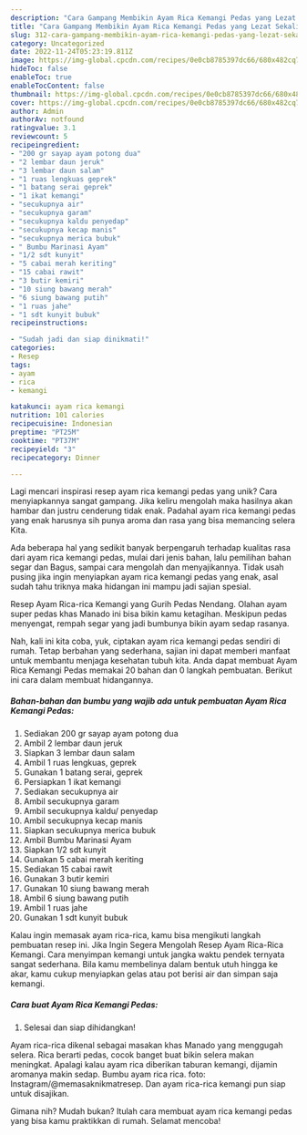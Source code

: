 ```yaml
---
description: "Cara Gampang Membikin Ayam Rica Kemangi Pedas yang Lezat Sekali"
title: "Cara Gampang Membikin Ayam Rica Kemangi Pedas yang Lezat Sekali"
slug: 312-cara-gampang-membikin-ayam-rica-kemangi-pedas-yang-lezat-sekali
category: Uncategorized
date: 2022-11-24T05:23:19.811Z
image: https://img-global.cpcdn.com/recipes/0e0cb8785397dc66/680x482cq70/ayam-rica-kemangi-pedas-foto-resep-utama.jpg
hideToc: false
enableToc: true
enableTocContent: false
thumbnail: https://img-global.cpcdn.com/recipes/0e0cb8785397dc66/680x482cq70/ayam-rica-kemangi-pedas-foto-resep-utama.jpg
cover: https://img-global.cpcdn.com/recipes/0e0cb8785397dc66/680x482cq70/ayam-rica-kemangi-pedas-foto-resep-utama.jpg
author: Admin
authorAv: notfound
ratingvalue: 3.1
reviewcount: 5
recipeingredient:
- "200 gr sayap ayam potong dua"
- "2 lembar daun jeruk"
- "3 lembar daun salam"
- "1 ruas lengkuas geprek"
- "1 batang serai geprek"
- "1 ikat kemangi"
- "secukupnya air"
- "secukupnya garam"
- "secukupnya kaldu penyedap"
- "secukupnya kecap manis"
- "secukupnya merica bubuk"
- " Bumbu Marinasi Ayam"
- "1/2 sdt kunyit"
- "5 cabai merah keriting"
- "15 cabai rawit"
- "3 butir kemiri"
- "10 siung bawang merah"
- "6 siung bawang putih"
- "1 ruas jahe"
- "1 sdt kunyit bubuk"
recipeinstructions:

- "Sudah jadi dan siap dinikmati!"
categories:
- Resep
tags:
- ayam
- rica
- kemangi

katakunci: ayam rica kemangi 
nutrition: 101 calories
recipecuisine: Indonesian
preptime: "PT25M"
cooktime: "PT37M"
recipeyield: "3"
recipecategory: Dinner

---
```





Lagi mencari inspirasi resep ayam rica kemangi pedas yang unik? Cara menyiapkannya sangat gampang. Jika keliru mengolah maka hasilnya akan hambar dan justru cenderung tidak enak. Padahal ayam rica kemangi pedas yang enak harusnya sih punya aroma dan rasa yang bisa memancing selera Kita.





Ada beberapa hal yang sedikit banyak berpengaruh terhadap kualitas rasa dari ayam rica kemangi pedas, mulai dari jenis bahan, lalu pemilihan bahan segar dan Bagus, sampai cara mengolah dan menyajikannya. Tidak usah pusing jika ingin menyiapkan ayam rica kemangi pedas yang enak,      asal sudah tahu triknya maka hidangan ini mampu jadi sajian spesial.














Resep Ayam Rica-rica Kemangi yang Gurih Pedas Nendang. Olahan ayam super pedas khas Manado ini bisa bikin kamu ketagihan. Meskipun pedas menyengat, rempah segar yang jadi bumbunya bikin ayam sedap rasanya.






Nah, kali ini kita coba, yuk, ciptakan ayam rica kemangi pedas sendiri di rumah. Tetap berbahan yang sederhana, sajian ini dapat memberi manfaat untuk membantu menjaga kesehatan tubuh kita. Anda dapat membuat Ayam Rica Kemangi Pedas memakai 20 bahan dan 0 langkah pembuatan. Berikut ini cara dalam membuat hidangannya.

<!--inarticleads1-->

##### Bahan-bahan dan bumbu yang wajib ada untuk pembuatan Ayam Rica Kemangi Pedas:

1. Sediakan 200 gr sayap ayam potong dua
1. Ambil 2 lembar daun jeruk
1. Siapkan 3 lembar daun salam
1. Ambil 1 ruas lengkuas, geprek
1. Gunakan 1 batang serai, geprek
1. Persiapkan 1 ikat kemangi
1. Sediakan secukupnya air
1. Ambil secukupnya garam
1. Ambil secukupnya kaldu/ penyedap
1. Ambil secukupnya kecap manis
1. Siapkan secukupnya merica bubuk
1. Ambil  Bumbu Marinasi Ayam
1. Siapkan 1/2 sdt kunyit
1. Gunakan 5 cabai merah keriting
1. Sediakan 15 cabai rawit
1. Gunakan 3 butir kemiri
1. Gunakan 10 siung bawang merah
1. Ambil 6 siung bawang putih
1. Ambil 1 ruas jahe
1. Gunakan 1 sdt kunyit bubuk


Kalau ingin memasak ayam rica-rica, kamu bisa mengikuti langkah pembuatan resep ini. Jika Ingin Segera Mengolah Resep Ayam Rica-Rica Kemangi. Cara menyimpan kemangi untuk jangka waktu pendek ternyata sangat sederhana. Bila kamu membelinya dalam bentuk utuh hingga ke akar, kamu cukup menyiapkan gelas atau pot berisi air dan simpan saja kemangi. 

<!--inarticleads2-->

##### Cara buat Ayam Rica Kemangi Pedas:


1. Selesai dan siap dihidangkan!

Ayam rica-rica dikenal sebagai masakan khas Manado yang menggugah selera. Rica berarti pedas, cocok banget buat bikin selera makan meningkat. Apalagi kalau ayam rica diberikan taburan kemangi, dijamin aromanya makin sedap. Bumbu ayam rica rica. foto: Instagram/@memasaknikmatresep. Dan ayam rica-rica kemangi pun siap untuk disajikan. 

Gimana nih? Mudah bukan? Itulah cara membuat ayam rica kemangi pedas yang bisa kamu praktikkan di rumah. Selamat mencoba!
